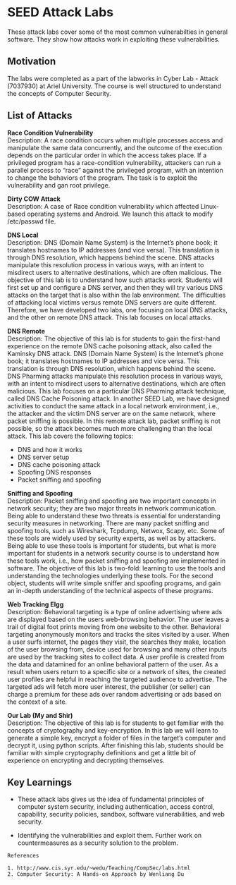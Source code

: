 # SEED Attack Labs

These attack labs cover some of the most common vulnerabilties in general software. They show how attacks work in exploiting these vulnerabilities.

## Motivation

The labs were completed as a part of the labworks in Cyber Lab - Attack (7037930) at Ariel University. The course is well structured to understand the concepts of Computer Security. <br>

## List of Attacks

**Race Condition Vulnerability**<br>
Description: A race condition occurs when multiple processes access and manipulate the same data concurrently, and the outcome of the
execution depends on the particular order in which the access takes place. If a privileged program has a
race-condition vulnerability, attackers can run a parallel process to “race” against the privileged program,
with an intention to change the behaviors of the program. The task is to exploit the vulnerability and gan root privilege.

**Dirty COW Attack**<br>
Description: A case of Race condition vulnerability which affected Linux-based operating systems and Android. We launch this attack to modify /etc/passwd file.

**DNS Local**<br>
Description: DNS (Domain Name System) is the Internet’s phone book; it translates hostnames to IP addresses (and vice versa). This translation is through DNS resolution, which happens behind the scene. DNS attacks manipulate
this resolution process in various ways, with an intent to misdirect users to alternative destinations, which are often malicious. The objective of this lab is to understand how such attacks work. Students will
first set up and configure a DNS server, and then they will try various DNS attacks on the target that is also within the lab environment.
The difficulties of attacking local victims versus remote DNS servers are quite different. Therefore, we have developed two labs, one focusing on local DNS attacks, and the other on remote DNS attack. This lab
focuses on local attacks. 

**DNS Remote**<br>
Description: The objective of this lab is for students to gain the first-hand experience on the remote DNS cache poisoning
attack, also called the Kaminsky DNS attack. DNS (Domain Name System) is the Internet’s phone book;
it translates hostnames to IP addresses and vice versa. This translation is through DNS resolution, which
happens behind the scene. DNS Pharming attacks manipulate this resolution process in various ways, with
an intent to misdirect users to alternative destinations, which are often malicious. This lab focuses on a
particular DNS Pharming attack technique, called DNS Cache Poisoning attack. In another SEED Lab, we
have designed activities to conduct the same attack in a local network environment, i.e., the attacker and the
victim DNS server are on the same network, where packet sniffing is possible. In this remote attack lab,
packet sniffing is not possible, so the attack becomes much more challenging than the local attack. This lab
covers the following topics:
- DNS and how it works
- DNS server setup
- DNS cache poisoning attack
- Spoofing DNS responses
- Packet sniffing and spoofing 

**Sniffing and Spoofing**<br>
Description: Packet sniffing and spoofing are two important concepts in network security; they are two major threats in network communication. Being able to understand these two threats is essential for understanding security
measures in networking. There are many packet sniffing and spoofing tools, such as Wireshark, Tcpdump, Netwox, Scapy, etc. Some of these tools are widely used by security experts, as well as by
attackers. Being able to use these tools is important for students, but what is more important for students in a network security course is to understand how these tools work, i.e., how packet sniffing and spoofing are
implemented in software.
The objective of this lab is two-fold: learning to use the tools and understanding the technologies underlying these tools. For the second object, students will write simple sniffer and spoofing programs, and gain
an in-depth understanding of the technical aspects of these programs.

**Web Tracking Elgg**<br>
Description: Behavioral targeting is a type of online advertising where ads are displayed based on the users web-browsing behavior. The user leaves a trail of digital foot prints moving from one website to the other. Behavioral
targeting anonymously monitors and tracks the sites visited by a user. When a user surfs internet, the pages they visit, the searches they make, location of the user browsing from, device used for browsing and many
other inputs are used by the tracking sites to collect data. A user profile is created from the data and datamined for an online behavioral pattern of the user. As a result when users return to a specific site or a
network of sites, the created user profiles are helpful in reaching the targeted audience to advertise. The targeted ads will fetch more user interest, the publisher (or seller) can charge a premium for these ads over
random advertising or ads based on the context of a site.

**Our Lab (My and Shir)**<br>
Description: The objective of this lab is for students to get familiar with the concepts of cryptography and key-encryption. In this lab we will learn to generate a simple key, encrypt a folder of files in the target’s computer and decrypt it, using python scripts. After finishing this lab, students should be familiar with simple cryptography definitions and get a little bit of experience on encrypting and decrypting themselves.

## Key Learnings

- These attack labs gives us the idea of fundamental principles of computer system security, including authentication, access control,
capability, security policies, sandbox, software vulnerabilities, and web security.

- Identifying the vulnerabilities and exploit them. Further work on countermeasures as a security solution to the problem.

```
References

1. http://www.cis.syr.edu/~wedu/Teaching/CompSec/labs.html
2. Computer Security: A Hands-on Approach by Wenliang Du 
```

